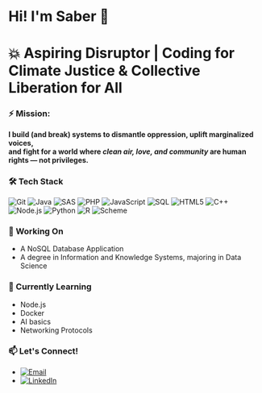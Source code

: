 # Hi! I'm Saber 👋

# 💥 Aspiring Disruptor | Coding for Climate Justice & Collective Liberation for All  

### ⚡ Mission:
**I build (and break) systems to dismantle oppression, uplift marginalized voices,**  
**and fight for a world where *clean air, love, and community* are human rights — not privileges.**

### 🛠️ Tech Stack  
![Git](https://img.shields.io/badge/Git-F05032?style=flat&logo=git&logoColor=white)
![Java](https://img.shields.io/badge/Java-007396?style=flat&logo=java&logoColor=white)
![SAS](https://img.shields.io/badge/SAS-007CC3?style=flat&logo=sas&logoColor=white)
![PHP](https://img.shields.io/badge/PHP-777BB4?style=flat&logo=php&logoColor=white)
![JavaScript](https://img.shields.io/badge/JavaScript-F7DF1E?style=flat&logo=javascript&logoColor=black)
![SQL](https://img.shields.io/badge/SQL-4479A1?style=flat&logo=postgresql&logoColor=white)
![HTML5](https://img.shields.io/badge/HTML5-E34F26?style=flat&logo=html5&logoColor=white)
![C++](https://img.shields.io/badge/C%2B%2B-00599C?style=flat&logo=c%2B%2B&logoColor=white)
![Node.js](https://img.shields.io/badge/Node.js-339933?style=flat&logo=nodedotjs&logoColor=white)
![Python](https://img.shields.io/badge/Python-3776AB?style=flat&logo=python&logoColor=white)
![R](https://img.shields.io/badge/R-276DC3?style=flat&logo=r&logoColor=white)
![Scheme](https://img.shields.io/badge/Scheme-1E4AEC?style=flat&logo=scheme&logoColor=white)

### 🔭 Working On
- A NoSQL Database Application
- A degree in Information and Knowledge Systems, majoring in Data Science

### 🌱 Currently Learning  
- Node.js
- Docker
- AI basics
- Networking Protocols  

### 📫 Let's Connect!  
- [![Email](https://img.shields.io/badge/Email-sgfreeman24@gmail.com-D14836?logo=gmail)](mailto:sgfreeman24@gmail.com)
- [![LinkedIn](https://img.shields.io/badge/LinkedIn-0077B5?style=flat&logo=linkedin&logoColor=white)](https://www.linkedin.com/in/sabrina-gabriel-freeman-a57281346) 


